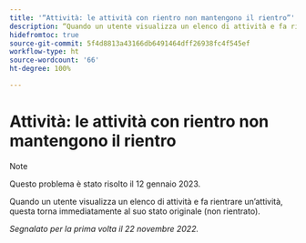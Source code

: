 ```yaml
---
title: '“Attività: le attività con rientro non mantengono il rientro”'
description: “Quando un utente visualizza un elenco di attività e fa rientrare un’attività, questa torna immediatamente al suo stato originale (non rientrato).”
hidefromtoc: true
source-git-commit: 5f4d8813a43166db6491464dff26938fc4f545ef
workflow-type: ht
source-wordcount: '66'
ht-degree: 100%

---
```



# Attività: le attività con rientro non mantengono il rientro

>[!NOTE]
>
>Questo problema è stato risolto il 12 gennaio 2023.

Quando un utente visualizza un elenco di attività e fa rientrare un’attività, questa torna immediatamente al suo stato originale (non rientrato).

_Segnalato per la prima volta il 22 novembre 2022._

